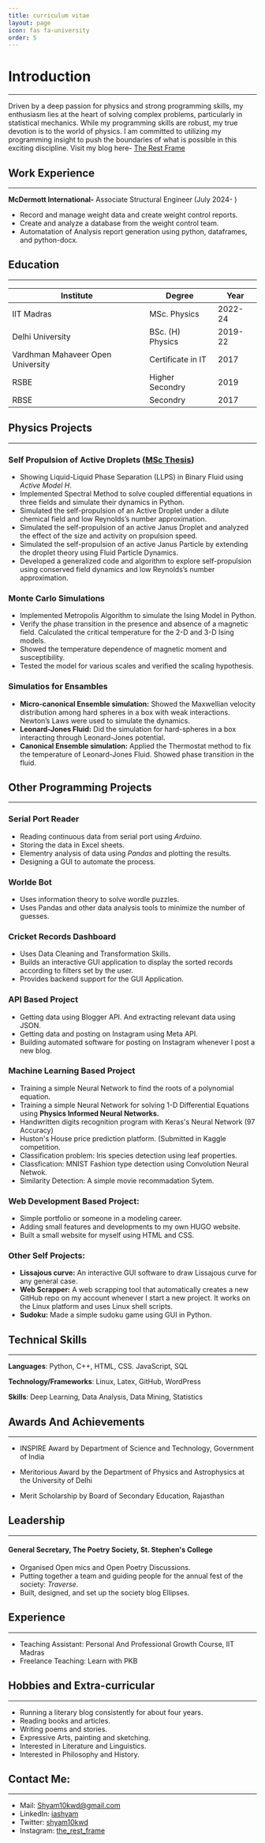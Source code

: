 ```yaml
---
title: curriculum vitae
layout: page
icon: fas fa-university
order: 5
---
```


# Introduction
---
Driven by a deep passion for physics and strong programming skills, my enthusiasm lies at the heart of solving
complex problems, particularly in statistical mechanics. While my programming skills are robust, my true devotion
is to the world of physics. I am committed to utilizing my programming insight to push the boundaries of what is
possible in this exciting discipline. Visit my blog here- [The Rest Frame](https://therestframe.tech/)

##  Work Experience
---
**McDermott International-** Associate Structural Engineer (July 2024- )
* Record and manage weight data and create weight control reports.
* Create and analyze a database from the weight control team.
* Automatation of Analysis report generation using python, dataframes, and python-docx. 

## Education
---
|**Institute**|**Degree**|**Year**|
|---|---|--|
|IIT Madras|MSc. Physics|2022-24|
|Delhi University| BSc. (H) Physics| 2019-22|
|Vardhman Mahaveer Open University|Certificate in IT| 2017|
|RSBE|Higher Secondry|2019|
|RBSE|Secondry|2017|

## Physics Projects
---
### __Self Propulsion of Active Droplets ([MSc Thesis](https://drive.google.com/file/d/1_nTlfJHk-Zi0dNoaQpHKjhqhH_bKkxWA/view?usp=drive_link))__

* Showing Liquid-Liquid Phase Separation (LLPS) in Binary Fluid using _Active Model H_.
* Implemented Spectral Method to solve coupled differential equations in three fields and simulate their dynamics in
Python.
* Simulated the self-propulsion of an Active Droplet under a dilute chemical field and low Reynolds’s number
approximation.
* Simulated the self-propulsion of an active Janus Droplet and analyzed the effect of the size and activity on propulsion speed.
* Simulated the self-propulsion of an active Janus Particle by extending the droplet theory using Fluid Particle Dynamics.
* Developed a generalized code and algorithm to explore self-propulsion using conserved field dynamics and low Reynolds’s number
approximation.

### __Monte Carlo Simulations__

+ Implemented Metropolis Algorithm to simulate the Ising Model in Python.
+ Verify the phase transition in the presence and absence of a magnetic field. Calculated the critical temperature for the
2-D and 3-D Ising models.
+ Showed the temperature dependence of magnetic moment and susceptibility.
+ Tested the model for various scales and verified the scaling hypothesis.

### __Simulatios for Ensambles__
+ __Micro-canonical Ensemble simulation:__ Showed the Maxwellian velocity distribution among hard spheres in a box
with weak interactions. Newton’s Laws were used to simulate the dynamics.
+ __Leonard-Jones Fluid:__ Did the simulation for hard-spheres in a box interacting through Leonard-Jones potential.
+ __Canonical Ensemble simulation:__ Applied the Thermostat method to fix the temperature of Leonard-Jones Fluid.
Showed phase transition in the fluid.

## Other Programming Projects
---
### __Serial Port Reader__

+ Reading continuous data from serial port using _Arduino_.
+ Storing the data in Excel sheets.
+ Elementry analysis of data using _Pandas_ and plotting the results.
+ Designing a GUI to automate the process.

### __Worlde Bot__
+ Uses information theory to solve wordle puzzles.
+ Uses Pandas and other data analysis tools to minimize the number of guesses.

### __Cricket Records Dashboard__
+ Uses Data Cleaning and Transformation Skills.
+ Builds an interactive GUI application to display the sorted records according to filters set by the user.
+ Provides backend support for the GUI Application. 

### __API Based Project__

+ Getting data using Blogger API. And extracting relevant data using JSON. 
+ Getting data and posting on Instagram using Meta API. 
+ Building automated software for posting on Instagram whenever I post a new blog. 

### __Machine Learning Based Project__

+ Training a simple Neural Network to find the roots of a polynomial equation. 
+ Training a simple Neural Network for solving 1-D Differential Equations using __Physics Informed Neural Networks.__
+ Handwritten digits recognition program with Keras's Neural Network ($97%$ Accuracy)
+ Huston's House price prediction platform. (Submitted in Kaggle competition.
+ Classification problem: Iris species detection using leaf properties.
+ Classfication: MNIST Fashion type detection using Convolution Neural Netwok.
+ Similarity Detection: A simple movie recommadation Sytem. 

### __Web Development Based Project__:

+ Simple portfolio or someone in a modeling career. 
+ Adding small features and developments to my own HUGO website. 
+ Built a small website for myself using HTML and CSS. 

### __Other Self Projects__:
+ __Lissajous curve:__ An interactive GUI software to draw Lissajous curve for any general case.
+ __Web Scrapper:__ A web scrapping tool that automatically creates a new GitHub repo on my account whenever I start a new project.
It works on the Linux platform and uses Linux shell scripts.
+ __Sudoku:__ Made a simple sudoku game using GUI in Python. 

## Technical Skills
---
__Languages__: Python, C++, HTML, CSS. JavaScript, SQL

**Technology/Frameworks**: Linux, Latex, GitHub, WordPress

**Skills**: Deep Learning, Data Analysis, Data Mining, Statistics

## Awards And Achievements 
---
+ INSPIRE Award by Department of Science and Technology, Government of India

+ Meritorious Award by the Department of Physics and Astrophysics at the University of Delhi
+ Merit Scholarship by Board of Secondary Education, Rajasthan

## Leadership
---
#### General Secretary, The Poetry Society, St. Stephen's College
+ Organised Open mics and Open Poetry Discussions.
+ Putting together a team and guiding people for the annual fest of the society: _Traverse_.
+ Built, designed, and set up the society blog Ellipses.

## Experience 
---
+ Teaching Assistant: Personal And Professional Growth Course, IIT Madras
+ Freelance Teaching: Learn with PKB

## Hobbies and Extra-curricular
---
+ Running a literary blog consistently for about four years.
+ Reading books and articles. 
+ Writing poems and stories.
+ Expressive Arts, painting and sketching.
+ Interested in Literature and  Linguistics.
+ Interested in Philosophy and History.

## Contact Me:
---
+ Mail: [Shyam10kwd@gmail.com](mailto:shyam10kwd@gmail.com)
+ LinkedIn: [iashyam](https://www.linkedin.com/in/iashyam)
+ Twitter: [shyam10kwd](https://www.twitter.com/shyam10kwd)
+ Instagram: [the_rest_frame](https://www.instagram.com/the_rest_frame/?hl=en)

